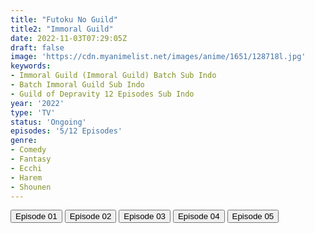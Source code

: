 ```yaml
---
title: "Futoku No Guild"
title2: "Immoral Guild"
date: 2022-11-03T07:29:05Z
draft: false
image: 'https://cdn.myanimelist.net/images/anime/1651/128718l.jpg'
keywords:
- Immoral Guild (Immoral Guild) Batch Sub Indo
- Batch Immoral Guild Sub Indo
- Guild of Depravity 12 Episodes Sub Indo
year: '2022'
type: 'TV'
status: 'Ongoing'
episodes: '5/12 Episodes'
genre:
- Comedy
- Fantasy
- Ecchi
- Harem
- Shounen
---
```


<div class="d-g gg-5 gtc-r ai-c">
<button onclick="window.open('?arc=uBBiVJxost_20221013/1/MP4/Kuramanime-FTGUILD-01-480p-BGlobal','_blank')">Episode 01</button>
<button onclick="window.open('?arc=uBBiVJxost_20221013/2/MP4/Kuramanime-FTGUILD-02-480p-BGlobal','_blank')">Episode 02</button>
<button onclick="window.open('?arc=sGRb47eYc8_20221020/3/MP4/Kuramanime-FTGUILD-03-480p-BGlobal','_blank')">Episode 03</button>
<button onclick="window.open('?arc=9vvyeLsfx0_20221027/4/MP4/Kuramanime-FTGUILD-04-480p-Huntersekai','_blank')">Episode 04</button>
<button onclick="window.open('?arc=fdpPvkZZxL_20221103/5/MP4/Kuramanime-FTGUILD-05-480p-Huntersekai','_blank')">Episode 05</button>
</div>